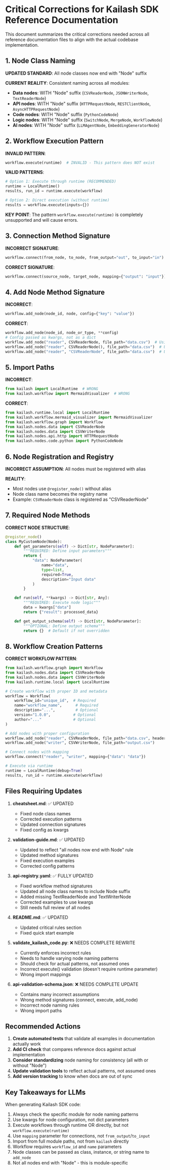 # Critical Corrections for Kailash SDK Reference Documentation

This document summarizes the critical corrections needed across all reference documentation files to align with the actual codebase implementation.

## 1. Node Class Naming

**UPDATED STANDARD**: All node classes now end with "Node" suffix

**CURRENT REALITY**: Consistent naming across all modules:
- **Data nodes**: WITH "Node" suffix (`CSVReaderNode`, `JSONWriterNode`, `TextReaderNode`)
- **API nodes**: WITH "Node" suffix (`HTTPRequestNode`, `RESTClientNode`, `AsyncHTTPRequestNode`)
- **Code nodes**: WITH "Node" suffix (`PythonCodeNode`)
- **Logic nodes**: WITH "Node" suffix (`SwitchNode`, `MergeNode`, `WorkflowNode`)
- **AI nodes**: WITH "Node" suffix (`LLMAgentNode`, `EmbeddingGeneratorNode`)

## 2. Workflow Execution Pattern

**INVALID PATTERN**:
```python
workflow.execute(runtime)  # INVALID - This pattern does NOT exist
```

**VALID PATTERNS**:
```python
# Option 1: Execute through runtime (RECOMMENDED)
runtime = LocalRuntime()
results, run_id = runtime.execute(workflow)

# Option 2: Direct execution (without runtime)
results = workflow.execute(inputs={})
```

**KEY POINT**: The pattern `workflow.execute(runtime)` is completely unsupported and will cause errors.

## 3. Connection Method Signature

**INCORRECT SIGNATURE**:
```python
workflow.connect(from_node, to_node, from_output="out", to_input="in")
```

**CORRECT SIGNATURE**:
```python
workflow.connect(source_node, target_node, mapping={"output": "input"})
```

## 4. Add Node Method Signature

**INCORRECT**:
```python
workflow.add_node(node_id, node, config={"key": "value"})
```

**CORRECT**:
```python
workflow.add_node(node_id, node_or_type, **config)
# Config passed as kwargs, not as a dict
workflow.add_node("reader", CSVReaderNode, file_path="data.csv")  # Using class
workflow.add_node("reader", CSVReaderNode(), file_path="data.csv")  # Using instance
workflow.add_node("reader", "CSVReaderNode", file_path="data.csv")  # Using string name
```

## 5. Import Paths

**INCORRECT**:
```python
from kailash import LocalRuntime  # WRONG
from kailash.workflow import MermaidVisualizer  # WRONG
```

**CORRECT**:
```python
from kailash.runtime.local import LocalRuntime
from kailash.workflow.mermaid_visualizer import MermaidVisualizer
from kailash.workflow.graph import Workflow
from kailash.nodes.data import CSVReaderNode
from kailash.nodes.data import CSVWriterNode
from kailash.nodes.api.http import HTTPRequestNode
from kailash.nodes.code.python import PythonCodeNode
```

## 6. Node Registration and Registry

**INCORRECT ASSUMPTION**: All nodes must be registered with alias

**REALITY**:
- Most nodes use `@register_node()` without alias
- Node class name becomes the registry name
- Example: `CSVReaderNode` class is registered as "CSVReaderNode"

## 7. Required Node Methods

**CORRECT NODE STRUCTURE**:
```python
@register_node()
class MyCustomNode(Node):
    def get_parameters(self) -> Dict[str, NodeParameter]:
        """REQUIRED: Define input parameters"""
        return {
            "data": NodeParameter(
                name="data",
                type=list,
                required=True,
                description="Input data"
            )
        }

    def run(self, **kwargs) -> Dict[str, Any]:
        """REQUIRED: Execute node logic"""
        data = kwargs["data"]
        return {"result": processed_data}

    def get_output_schema(self) -> Dict[str, NodeParameter]:
        """OPTIONAL: Define output schema"""
        return {}  # Default if not overridden
```

## 8. Workflow Creation Patterns

**CORRECT WORKFLOW PATTERN**:
```python
from kailash.workflow.graph import Workflow
from kailash.nodes.data import CSVReaderNode
from kailash.nodes.data import CSVWriterNode
from kailash.runtime.local import LocalRuntime

# Create workflow with proper ID and metadata
workflow = Workflow(
    workflow_id="unique_id",  # Required
    name="workflow_name",      # Required
    description="...",         # Optional
    version="1.0.0",          # Optional
    author="..."              # Optional
)

# Add nodes with proper configuration
workflow.add_node("reader", CSVReaderNode, file_path="data.csv", headers=True)
workflow.add_node("writer", CSVWriterNode, file_path="output.csv")

# Connect nodes with mapping
workflow.connect("reader", "writer", mapping={"data": "data"})

# Execute via runtime
runtime = LocalRuntime(debug=True)
results, run_id = runtime.execute(workflow)
```

## Files Requiring Updates

1. **cheatsheet.md**: ✅ UPDATED
   - Fixed node class names
   - Corrected execution patterns
   - Updated connection signatures
   - Fixed config as kwargs

2. **validation-guide.md**: ✅ UPDATED
   - Updated to reflect "all nodes now end with Node" rule
   - Updated method signatures
   - Fixed execution examples
   - Corrected config patterns

3. **api-registry.yaml**: ✅ FULLY UPDATED
   - Fixed workflow method signatures
   - Updated all node class names to include Node suffix
   - Added missing TextReaderNode and TextWriterNode
   - Corrected examples to use kwargs
   - Still needs full review of all nodes

4. **README.md**: ✅ UPDATED
   - Updated critical rules section
   - Fixed quick start example

5. **validate_kailash_code.py**: ❌ NEEDS COMPLETE REWRITE
   - Currently enforces incorrect rules
   - Needs to handle varying node naming patterns
   - Should check for actual patterns, not assumed ones
   - Incorrect execute() validation (doesn't require runtime parameter)
   - Wrong import mappings

6. **api-validation-schema.json**: ❌ NEEDS COMPLETE UPDATE
   - Contains many incorrect assumptions
   - Wrong method signatures (connect, execute, add_node)
   - Incorrect node naming rules
   - Wrong import paths

## Recommended Actions

1. **Create automated tests** that validate all examples in documentation actually work
2. **Add CI check** that compares reference docs against actual implementation
3. **Consider standardizing** node naming for consistency (all with or without "Node")
4. **Update validation tools** to reflect actual patterns, not assumed ones
5. **Add version tracking** to know when docs are out of sync

## Key Takeaways for LLMs

When generating Kailash SDK code:
1. Always check the specific module for node naming patterns
2. Use kwargs for node configuration, not dict parameters
3. Execute workflows through runtime OR directly, but not `workflow.execute(runtime)`
4. Use `mapping` parameter for connections, not `from_output`/`to_input`
5. Import from full module paths, not from `kailash` directly
6. Workflow requires `workflow_id` and `name` parameters
7. Node classes can be passed as class, instance, or string name to `add_node`
8. Not all nodes end with "Node" - this is module-specific
